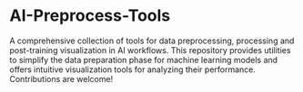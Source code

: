 # AI-Preprocess-Tools
A comprehensive collection of tools for data preprocessing, processing and post-training visualization in AI workflows. This repository provides utilities to simplify the data preparation phase for machine learning models and offers intuitive visualization tools for analyzing their performance. Contributions are welcome!
